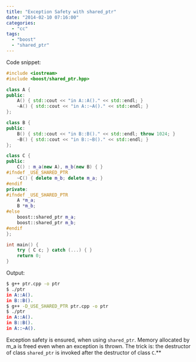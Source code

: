 ```yaml
---
title: "Exception Safety with shared_ptr"
date: "2014-02-10 07:16:00"
categories: 
  - "cc"
tags: 
  - "boost"
  - "shared_ptr"
---
```


Code snippet:

```cpp
#include <iostream>
#include <boost/shared_ptr.hpp>

class A {
public:
    A() { std::cout << "in A::A()." << std::endl; }
    ~A() { std::cout << "in A::~A()." << std::endl; }
};

class B {
public:
    B() { std::cout << "in B::B()." << std::endl; throw 1024; }
    ~B() { std::cout << "in B::~B()." << std::endl; }
};

class C {
public:
    C() : m_a(new A), m_b(new B) { }
#ifndef _USE_SHARED_PTR
    ~C() { delete m_b; delete m_a; }
#endif
private:
#ifndef _USE_SHARED_PTR
    A *m_a;
    B *m_b;
#else
    boost::shared_ptr m_a;
    boost::shared_ptr m_b;
#endif
};

int main() {
    try { C c; } catch (...) { }
    return 0;
}
```

Output:

```bash
$ g++ ptr.cpp -o ptr
$ ./ptr
in A::A().
in B::B().
$ g++ -D_USE_SHARED_PTR ptr.cpp -o ptr
$ ./ptr
in A::A().
in B::B().
in A::~A().
```

Exception safety is ensured, when using `shared_ptr`. Memory allocated by m_a is freed even when an exception is thrown. The trick is: the destructor of class `shared_ptr` is invoked after the destructor of class `C`.**
